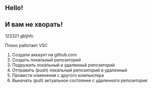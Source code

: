 ## Hello!

## И вам не хворать!

123321 gbljhfc

Плохо работает VSC

1. Создали аккаунт на github.com
2. Создать локальный репозиторий
3. Подружить локальный и удаленный репозиторий
4. Отправить (push) локальный репозиторий в удаленный
5. Провести изменения с другого компьютера
6. Выкачать (pull) актуальное состояние с удаленного репозитория